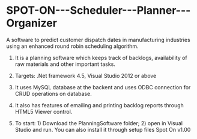 # SPOT-ON---Scheduler---Planner---Organizer
A software to predict customer dispatch dates in manufacturing industries using an enhanced round robin scheduling algorithm.

1) It is a planning software which keeps track of backlogs, availability of raw materials and other important tasks.

2) Targets: .Net framework 4.5, Visual Studio 2012 or above

3) It uses MySQL database at the backent and uses ODBC connection for CRUD operations on database.

4) It also has features of emailing and printing backlog reports through HTML5 Viewer control.

5) To start: 1) Download the PlanningSoftware folder; 2) open in Visual Studio and run. 
You can also install it through setup files Spot On v1.00

